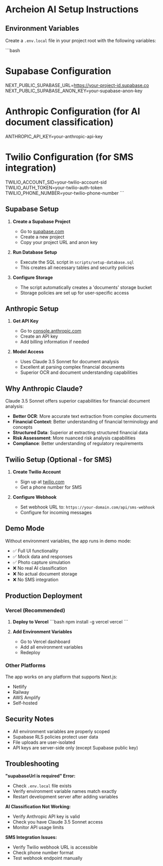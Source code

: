 # Archeion AI Setup Instructions

## Environment Variables

Create a `.env.local` file in your project root with the following variables:

\`\`\`bash
# Supabase Configuration
NEXT_PUBLIC_SUPABASE_URL=https://your-project-id.supabase.co
NEXT_PUBLIC_SUPABASE_ANON_KEY=your-supabase-anon-key

# Anthropic Configuration (for AI document classification)
ANTHROPIC_API_KEY=your-anthropic-api-key

# Twilio Configuration (for SMS integration)
TWILIO_ACCOUNT_SID=your-twilio-account-sid
TWILIO_AUTH_TOKEN=your-twilio-auth-token
TWILIO_PHONE_NUMBER=your-twilio-phone-number
\`\`\`

## Supabase Setup

1. **Create a Supabase Project**
   - Go to [supabase.com](https://supabase.com)
   - Create a new project
   - Copy your project URL and anon key

2. **Run Database Setup**
   - Execute the SQL script in `scripts/setup-database.sql`
   - This creates all necessary tables and security policies

3. **Configure Storage**
   - The script automatically creates a 'documents' storage bucket
   - Storage policies are set up for user-specific access

## Anthropic Setup

1. **Get API Key**
   - Go to [console.anthropic.com](https://console.anthropic.com)
   - Create an API key
   - Add billing information if needed

2. **Model Access**
   - Uses Claude 3.5 Sonnet for document analysis
   - Excellent at parsing complex financial documents
   - Superior OCR and document understanding capabilities

## Why Anthropic Claude?

Claude 3.5 Sonnet offers superior capabilities for financial document analysis:
- **Better OCR**: More accurate text extraction from complex documents
- **Financial Context**: Better understanding of financial terminology and concepts
- **Structured Data**: Superior at extracting structured financial data
- **Risk Assessment**: More nuanced risk analysis capabilities
- **Compliance**: Better understanding of regulatory requirements

## Twilio Setup (Optional - for SMS)

1. **Create Twilio Account**
   - Sign up at [twilio.com](https://twilio.com)
   - Get a phone number for SMS

2. **Configure Webhook**
   - Set webhook URL to: `https://your-domain.com/api/sms-webhook`
   - Configure for incoming messages

## Demo Mode

Without environment variables, the app runs in demo mode:
- ✅ Full UI functionality
- ✅ Mock data and responses  
- ✅ Photo capture simulation
- ❌ No real AI classification
- ❌ No actual document storage
- ❌ No SMS integration

## Production Deployment

### Vercel (Recommended)

1. **Deploy to Vercel**
   \`\`\`bash
   npm install -g vercel
   vercel
   \`\`\`

2. **Add Environment Variables**
   - Go to Vercel dashboard
   - Add all environment variables
   - Redeploy

### Other Platforms

The app works on any platform that supports Next.js:
- Netlify
- Railway  
- AWS Amplify
- Self-hosted

## Security Notes

- All environment variables are properly scoped
- Supabase RLS policies protect user data
- File uploads are user-isolated
- API keys are server-side only (except Supabase public key)

## Troubleshooting

**"supabaseUrl is required" Error:**
- Check `.env.local` file exists
- Verify environment variable names match exactly
- Restart development server after adding variables

**AI Classification Not Working:**
- Verify Anthropic API key is valid
- Check you have Claude 3.5 Sonnet access
- Monitor API usage limits

**SMS Integration Issues:**
- Verify Twilio webhook URL is accessible
- Check phone number format
- Test webhook endpoint manually

